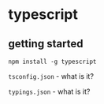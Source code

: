 # typescript

## getting started

```
npm install -g typescript
```

`tsconfig.json` - what is it?

`typings.json` - what is it?

